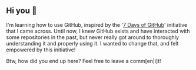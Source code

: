 ## Hi you 👋

I'm learning how to use GitHub, inspired by the '[7 Days of GitHub](https://github.com/orgs/community/discussions/166411)' initiative that I came across. Until now, I knew GitHub exists and have interacted with some repositories in the past, but never really got around to thoroughly understanding it and properly using it.
I wanted to change that, and felt empowered by this initiative!

Btw, how did you end up here? Feel free to leave a comm[en|i]t!
<!--
**pfuh3z/pfuh3z** is a ✨ _special_ ✨ repository because its `README.md` (this file) appears on your GitHub profile.

Here are some ideas to get you started:

- 🔭 I’m currently working on ...
- 🌱 I’m currently learning ...
- 👯 I’m looking to collaborate on ...
- 🤔 I’m looking for help with ...
- 💬 Ask me about ...
- 📫 How to reach me: ...
- 😄 Pronouns: ...
- ⚡ Fun fact: ...
-->
